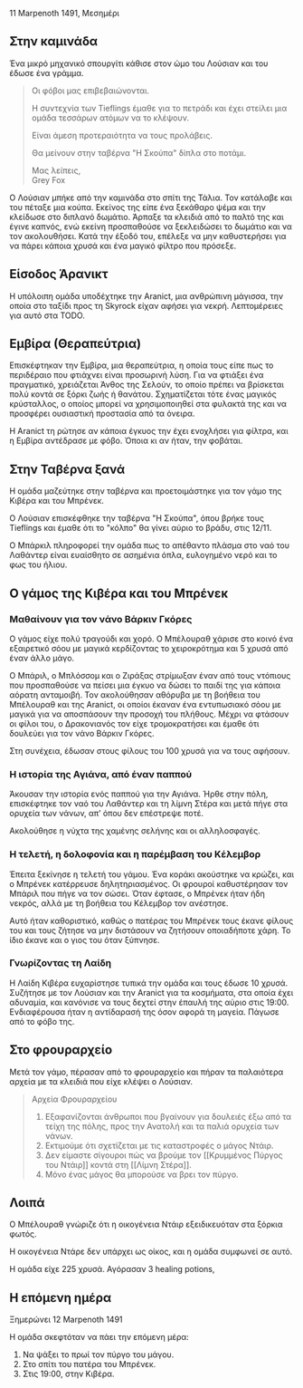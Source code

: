  11 Marpenoth 1491, Μεσημέρι

## Στην καμινάδα

Ένα μικρό μηχανικό σπουργίτι κάθισε στον ώμο του Λούσιαν και του έδωσε ένα γράμμα.

> Οι φόβοι μας επιβεβαιώνονται.
>
> Η συντεχνία των Tieflings έμαθε για το πετράδι και έχει στείλει μια ομάδα τεσσάρων ατόμων να το κλέψουν.
>
> Είναι άμεση προτεραιότητα να τους προλάβεις.
>
> Θα μείνουν στην ταβέρνα "Η Σκούπα" δίπλα στο ποτάμι.
>
> Μας λείπεις,  
> Grey Fox

Ο Λούσιαν μπήκε από την καμινάδα στο σπίτι της Τάλια. Τον κατάλαβε και του πέταξε μια κούπα. Εκείνος της είπε ένα ξεκάθαρο ψέμα και την κλείδωσε στο διπλανό δωμάτιο. Άρπαξε τα κλειδιά από το παλτό της και έγινε καπνός, ενώ εκείνη προσπαθούσε να ξεκλειδώσει το δωμάτιο και να τον ακολουθήσει. Κατά την έξοδό του, επέλεξε να μην καθυστερήσει για να πάρει κάποια χρυσά και ένα μαγικό φίλτρο που πρόσεξε.

## Είσοδος Άρανικτ

Η υπόλοιπη ομάδα υποδέχτηκε την Aranict, μια ανθρώπινη μάγισσα, την οποία στο ταξίδι προς τη Skyrock είχαν αφήσει για νεκρή. Λεπτομέρειες για αυτό στα TODO.

## Εμβίρα (Θεραπεύτρια)

Επισκέφτηκαν την Εμβίρα, μια θεραπεύτρια, η οποία τους είπε πως το περιδέραιο που φτιάχνει είναι προσωρινή λύση. Για να φτιάξει ένα πραγματικό, χρειάζεται Άνθος της Σελούν, το οποίο πρέπει να βρίσκεται πολύ κοντά σε ξόρκι ζωής ή θανάτου. Σχηματίζεται τότε ένας μαγικός κρύσταλλος, ο οποίος μπορεί να χρησιμοποιηθεί στα φυλακτά της και να προσφέρει ουσιαστική προστασία από τα όνειρα.

Η Aranict τη ρώτησε αν κάποια έγκυος την έχει ενοχλήσει για φίλτρα, και η Εμβίρα αντέδρασε με φόβο. Όποια κι αν ήταν, την φοβάται.

## Στην Ταβέρνα ξανά

Η ομάδα μαζεύτηκε στην ταβέρνα και προετοιμάστηκε για τον γάμο της Κιβέρα και του Μπρένεκ.

Ο Λούσιαν επισκέφθηκε την ταβέρνα "Η Σκούπα", όπου βρήκε τους Tieflings και έμαθε ότι το "κόλπο" θα γίνει αύριο το βράδυ, στις 12/11.

Ο Μπάρκιλ πληροφορεί την ομάδα πως το απέθαντο πλάσμα στο ναό του Λαθάντερ είναι ευαίσθητο σε ασημένια όπλα, ευλογημένο νερό και το φως του ήλιου.

## Ο γάμος της Κιβέρα και του Μπρένεκ

### Μαθαίνουν για τον νάνο Βάρκιν Γκόρες

Ο γάμος είχε πολύ τραγούδι και χορό. Ο Μπέλουραθ χάρισε στο κοινό ένα εξαιρετικό σόου με μαγικά κερδίζοντας το χειροκρότημα και 5 χρυσά από έναν άλλο μάγο.

Ο Μπάριλ, ο Μπλόσσομ και ο Ζιράξας στρίμωξαν έναν από τους ντόπιους που προσπαθούσε να πείσει μια έγκυο να δώσει το παιδί της για κάποια αόρατη ανταμοιβή. Τον ακολούθησαν αθόρυβα με τη βοήθεια του Μπέλουραθ και της Aranict, οι οποίοι έκαναν ένα εντυπωσιακό σόου με μαγικά για να αποσπάσουν την προσοχή του πλήθους. Μέχρι να φτάσουν οι φίλοι του, ο Δρακονιανός τον είχε τρομοκρατήσει και έμαθε ότι δουλεύει για τον νάνο Βάρκιν Γκόρες.

Στη συνέχεια, έδωσαν στους φίλους του 100 χρυσά για να τους αφήσουν.

### Η ιστορία της Αγιάνα, από έναν παππού

Άκουσαν την ιστορία ενός παππού για την Αγιάνα. Ήρθε στην πόλη, επισκέφτηκε τον ναό του Λαθάντερ και τη λίμνη Στέρα και μετά πήγε στα ορυχεία των νάνων, απ’ όπου δεν επέστρεψε ποτέ.

Ακολούθησε η νύχτα της χαμένης σελήνης και οι αλληλοσφαγές.

### Η τελετή, η δολοφονία και η παρέμβαση του Κέλεμβορ

Έπειτα ξεκίνησε η τελετή του γάμου. Ένα κοράκι ακούστηκε να κρώζει, και ο Μπρένεκ κατέρρευσε δηλητηριασμένος. Οι φρουροί καθυστέρησαν τον Μπάριλ που πήγε να τον σώσει. Όταν έφτασε, ο Μπρένεκ ήταν ήδη νεκρός, αλλά με τη βοήθεια του Κέλεμβορ τον ανέστησε.

Αυτό ήταν καθοριστικό, καθώς ο πατέρας του Μπρένεκ τους έκανε φίλους του και τους ζήτησε να μην διστάσουν να ζητήσουν οποιαδήποτε χάρη. Το ίδιο έκανε και ο γιος του όταν ξύπνησε.

### Γνωρίζοντας τη Λαίδη

Η Λαίδη Κιβέρα ευχαρίστησε τυπικά την ομάδα και τους έδωσε 10 χρυσά. Συζήτησε με τον Λούσιαν και την Aranict για τα κοσμήματα, στα οποία έχει αδυναμία, και κανόνισε να τους δεχτεί στην έπαυλή της αύριο στις 19:00. Ενδιαφέρουσα ήταν η αντίδαρασή της όσον αφορά τη μαγεία. Πάγωσε από το φόβο της.

## Στο φρουραρχείο

Μετά τον γάμο, πέρασαν από το φρουραρχείο και πήραν τα παλαιότερα αρχεία με τα κλειδιά που είχε κλέψει ο Λούσιαν.

> Αρχεία Φρουραρχείου
>
> 1. Εξαφανίζονται άνθρωποι που βγαίνουν για δουλειές έξω από τα τείχη της πόλης, προς την Ανατολή και τα παλιά ορυχεία των νάνων.
> 2. Εκτιμούμε ότι σχετίζεται με τις καταστροφές ο μάγος Ντάιρ.
> 3. Δεν είμαστε σίγουροι πώς να βρούμε τον [[Κρυμμένος Πύργος του Ντάιρ]] κοντά στη [[Λίμνη Στέρα]].
> 4. Μόνο ένας μάγος θα μπορούσε να βρει τον πύργο.


## Λοιπά

Ο Μπέλουραθ γνώριζε ότι η οικογένεια Ντάιρ εξειδικευόταν στα ξόρκια φωτός.

Η οικογένεια Ντάρε δεν υπάρχει ως οίκος, και η ομάδα συμφωνεί σε αυτό.

Η ομάδα είχε 225 χρυσά. Αγόρασαν 3 healing potions, 

## Η επόμενη ημέρα
Ξημερώνει 12 Marpenoth 1491

Η ομάδα σκεφτόταν να πάει την επόμενη μέρα:
1. Να ψάξει το πρωί τον πύργο του μάγου.
2. Στο σπίτι του πατέρα του Μπρένεκ.
3. Στις 19:00, στην Κιβέρα.


